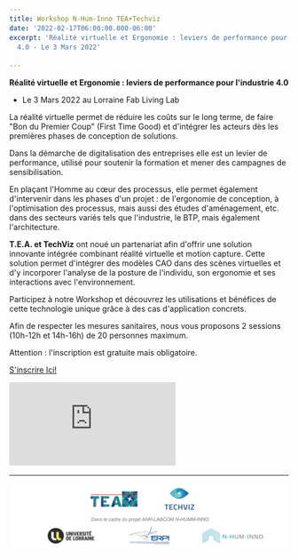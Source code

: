 ```yaml
---
title: Workshop N-Hum-Inno TEA+Techviz
date: '2022-02-17T06:00:00.000-06:00'
excerpt: 'Réalité virtuelle et Ergonomie : leviers de performance pour l''industrie
  4.0 - Le 3 Mars 2022'

---
```

**Réalité virtuelle et Ergonomie : leviers de performance pour l'industrie 4.0**

* Le 3 Mars 2022 au Lorraine Fab Living Lab

La réalité virtuelle permet de réduire les coûts sur le long terme, de faire "Bon du Premier Coup" (First Time Good) et d'intégrer les acteurs dès les premières phases de conception de solutions.

Dans la démarche de digitalisation des entreprises elle est un levier de performance, utilisé pour soutenir la formation et mener des campagnes de sensibilisation.

En plaçant l'Homme au cœur des processus, elle permet également d'intervenir dans les phases d'un projet : de l'ergonomie de conception, à l'optimisation des processus, mais aussi des études d'aménagement, etc. dans des secteurs variés tels que l'industrie, le BTP, mais également l'architecture.

**T.E.A. et TechViz** ont noué un partenariat afin d'offrir une solution innovante intégrée combinant réalité virtuelle et motion capture.
Cette solution permet d'intégrer des modèles CAO dans des scènes virtuelles et d'y incorporer l'analyse de la posture de l'individu, son ergonomie et ses interactions avec l'environnement.

Participez à notre Workshop et découvrez les utilisations et bénéfices de cette technologie unique grâce à des cas d'application concrets.

Afin de respecter les mesures sanitaires, nous vous proposons 2 sessions (10h-12h et 14h-16h) de 20 personnes maximum.

Attention : l'inscription est gratuite mais obligatoire.

[S'inscrire Ici!](https://my.weezevent.com/realite-virtuelle-et-ergonomie-levier-de-performance-pour-lindustrie-40)

<iframe src="https://www.youtube-nocookie.com/embed/xffUTIM-3HU" frameborder="0" allowfullscreen=""></iframe>  

---------------   


![Partenaires](/assets/images/post/partenaires.png)